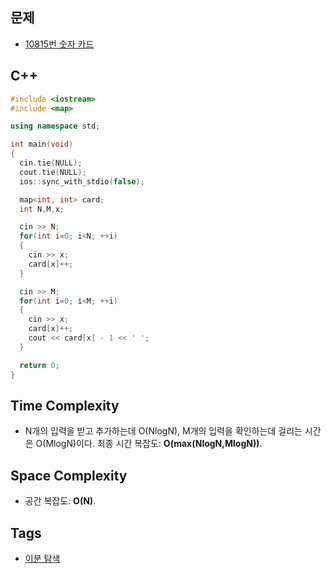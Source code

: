 ## 문제
- [10815번 숫자 카드](https://www.acmicpc.net/problem/10815)

## C++
```cpp
#include <iostream>
#include <map>

using namespace std;

int main(void)
{
  cin.tie(NULL);
  cout.tie(NULL);
  ios::sync_with_stdio(false);

  map<int, int> card;
  int N,M,x;

  cin >> N;
  for(int i=0; i<N; ++i) 
  {
    cin >> x;
    card[x]++;
  }

  cin >> M;
  for(int i=0; i<M; ++i) 
  {
    cin >> x;
    card[x]++;
    cout << card[x] - 1 << ' ';
  }

  return 0;
}
```

## Time Complexity
- N개의 입력을 받고 추가하는데 O(NlogN), M개의 입력을 확인하는데 걸리는 시간은 O(MlogN)이다.
최종 시간 복잡도: <b>O(max(NlogN,MlogN))</b>.

## Space Complexity
- 공간 복잡도: <b>O(N)</b>.

## Tags
- [이분 탐색](https://github.com/myoi-oj/baekjoon-oj#binarysearch)
